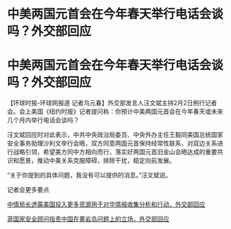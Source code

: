 # 中美两国元首会在今年春天举行电话会谈吗？外交部回应

# 中美两国元首会在今年春天举行电话会谈吗？外交部回应

【环球时报-环球网报道
记者乌元春】外交部发言人汪文斌主持2月2日例行记者会。会上美国《纽约时报》记者提问称：你预计中美两国元首会在今年春天或未来几个月内举行电话会谈吗？

汪文斌回应时对此表示，中共中央政治局委员、中央外办主任王毅同美国总统国家安全事务助理沙利文举行会晤，双方同意两国元首保持经常性联系，对双边关系进行战略引领，希望美方同中方相向而行，落实好两国元首旧金山会晤达成的重要共识和愿景，推动中美关系克服障碍，排除干扰，稳定向前发展。

“关于你提到的具体问题，我没有可以提供的消息。”汪文斌说。

记者会更多要点

[中情局长透露美国投入更多资源用于对华情报收集分析和行动，外交部回应](https://news.qq.com/rain/a/20240202A05MS900)

[菲国家安全顾问指责中国在黄岩岛问题上的立场，外交部回应](https://news.qq.com/rain/a/20240202A05JTH00)

